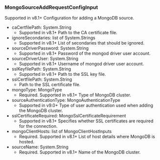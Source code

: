 ### MongoSourceAddRequestConfigInput
Supported in v8.1+
  Configuration for adding a MongoDB source.

- caCertfilePath: System.String
  - Supported in v8.1+
      Path to the CA certificate file.
- ignoreSecondaries: list of System.Strings
  - Supported in v8.1+
      List of secondaries that should be ignored.
- sourceDriverPassword: System.String
  - Supported in v8.1+
      Password of the mongod driver user account.
- sourceDriverUser: System.String
  - Supported in v8.1+
      Username of mongod driver user account.
- sslKeyfilePath: System.String
  - Supported in v8.1+
      Path to the SSL key file.
- sslCertfilePath: System.String
  - Path to the SSL certificate file.
- mongoType: MongoType
  - Required. Supported in v8.1+
      Type of MongoDB cluster.
- sourceAuthenticationType: MongoAuthenticationType
  - Supported in v9.0+
      Type of user authentication used when adding the MongoDB cluster.
- sslCertificateRequired: MongoSslCertificateRequirement
  - Supported in v8.1+
      Specifies whether SSL certificates are required for the connection.
- mongoClientHosts: list of MongoClientHostInputs
  - Required. Supported in v8.1+
      List of host details where MongoDB is hosted.
- sourceName: System.String
  - Required. Supported in v8.1+
      Name of the MongoDB cluster.
